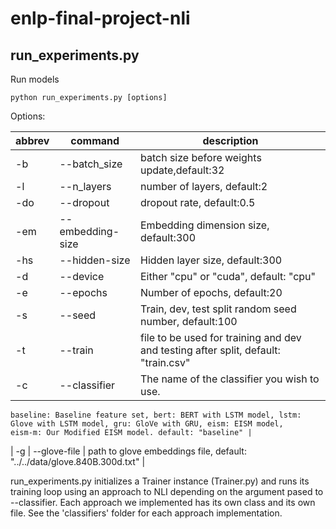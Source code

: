 # enlp-final-project-nli


## run_experiments.py
Run models

`python run_experiments.py [options]`

Options:

|abbrev| command| description|
| ---- |----| -----|
| -b | --batch_size | batch size before weights update,default:32 |
| -l | --n_layers | number of layers, default:2 |
| -do | --dropout | dropout rate, default:0.5 |
| -em | --embedding-size | Embedding dimension size, default:300 |
| -hs | --hidden-size | Hidden layer size, default:300 |
| -d | --device | Either "cpu" or "cuda", default: "cpu" |
| -e | --epochs | Number of epochs, default:20 |
| -s | --seed | Train, dev, test split random seed number, default:100 |
| -t | --train | file to be used for training and dev and testing after split, default: "train.csv" |
| -c | --classifier | The name of the classifier you wish to use. 
    baseline: Baseline feature set, bert: BERT with LSTM model, lstm: Glove with LSTM model, gru: GloVe with GRU, eism: EISM model, 
    eism-m: Our Modified EISM model. default: "baseline" |
| -g | --glove-file | path to glove embeddings file, default: "../../data/glove.840B.300d.txt" |

run_experiments.py initializes a Trainer instance (Trainer.py) and runs its training loop using an approach to NLI depending on the argument pased to --classifier. Each approach we implemented has its own class and its own file. See the 'classifiers' folder for each approach implementation. 
